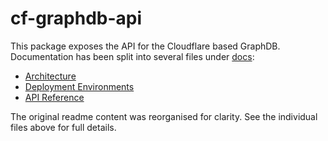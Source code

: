 # cf-graphdb-api

This package exposes the API for the Cloudflare based GraphDB. Documentation has been split into several files under [docs](docs/):

- [Architecture](docs/architecture.md)
- [Deployment Environments](docs/environments.md)
- [API Reference](docs/api-reference.md)

The original readme content was reorganised for clarity. See the individual files above for full details.
